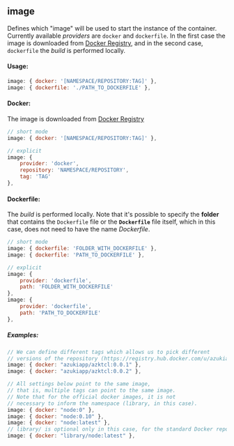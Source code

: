 ## image

Defines which "image" will be used to start the instance of the container. Currently available _providers_ are `docker` and `dockerfile`. In the first case the image is downloaded from [Docker Registry](https://registry.hub.docker.com), and in the second case, `dockerfile` the _build_ is performed locally.

#### Usage:

```js
image: { docker: '[NAMESPACE/REPOSITORY:TAG]' },
image: { dockerfile: './PATH_TO_DOCKERFILE' },
```

#### Docker:

The image is downloaded from [Docker Registry](https://registry.hub.docker.com)

```js
// short mode
image: { docker: '[NAMESPACE/REPOSITORY:TAG]' },

// explicit
image: {
    provider: 'docker',
    repository: 'NAMESPACE/REPOSITORY',
    tag: 'TAG'
},
```

#### Dockerfile:

The _build_ is performed locally. Note that it's possible to specify the **folder** that contains the `Dockerfile` file or the **`Dockerfile`** file itself, which in this case, does not need to have the name _Dockerfile_.

```js
// short mode
image: { dockerfile: 'FOLDER_WITH_DOCKERFILE' },
image: { dockerfile: 'PATH_TO_DOCKERFILE' },

// explicit
image: {
    provider: 'dockerfile',
    path: 'FOLDER_WITH_DOCKERFILE'
},
image: {
    provider: 'dockerfile',
    path: 'PATH_TO_DOCKERFILE'
},
```

##### Examples:

```js
// We can define different tags which allows us to pick different
// versions of the repository (https://registry.hub.docker.com/u/azukiapp/azktcl/)
image: { docker: "azukiapp/azktcl:0.0.1" },
image: { docker: "azukiapp/azktcl:0.0.2" },

// All settings below point to the same image,
// that is, multiple tags can point to the same image.
// Note that for the official docker images, it is not
// necessary to inform the namespace (library, in this case).
image: { docker: "node:0" },
image: { docker: "node:0.10" },
image: { docker: "node:latest" },
// library/ is optional only in this case, for the standard Docker repositories
image: { docker: "library/node:latest" },
```
